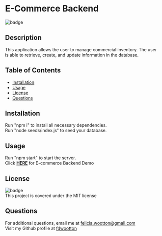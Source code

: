 
# E-Commerce Backend
![badge](https://img.shields.io/badge/license-MIT-brightgreen)<br />
## **Description**
This application allows the user to manage commercial inventory.  The user is able to retrieve, create, and update information in the database.

## **Table of Contents**
- [Installation](#installation)
- [Usage](#usage)
- [License](#license)
- [Questions](#questions)

## **Installation**
Run "npm i" to install all necessary dependencies.<br/>
Run "node seeds/index.js" to seed your database.

## **Usage**
Run "npm start" to start the server. <br/>
Click [**HERE**](https://drive.google.com/file/d/1RYB84RyvCzoOK4OqJmitgZDx5bRwZcGm/view) for E-commerce Backend Demo 

## **License**
![badge](https://img.shields.io/badge/license-MIT-brightgreen)<br/>
This project is covered under the MIT license

## **Questions**
For additional questions, email me at [felicia.wootton@gmail.com](felicia.wootton@gmail.com)<br/>
Visit my Github profile at [fdwootton](https://github.com/fdwootton)